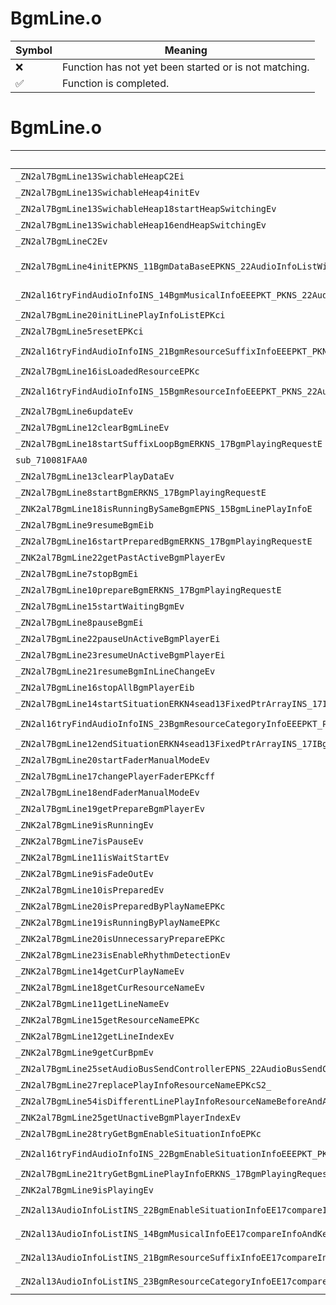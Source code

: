 # BgmLine.o
| Symbol | Meaning 
| ------------- | ------------- 
| :x: | Function has not yet been started or is not matching. 
| :white_check_mark: | Function is completed. 


# BgmLine.o
| Symbol (Mangled) | Symbol (Demangled) | Decompiled? |
| ------------- |  ------------- | ------------- |
| `_ZN2al7BgmLine13SwichableHeapC2Ei` | `al::BgmLine::SwichableHeap::SwichableHeap(int)` | :white_check_mark: |
| `_ZN2al7BgmLine13SwichableHeap4initEv` | `al::BgmLine::SwichableHeap::init(void)` | :white_check_mark: |
| `_ZN2al7BgmLine13SwichableHeap18startHeapSwitchingEv` | `al::BgmLine::SwichableHeap::startHeapSwitching(void)` | :white_check_mark: |
| `_ZN2al7BgmLine13SwichableHeap16endHeapSwitchingEv` | `al::BgmLine::SwichableHeap::endHeapSwitching(void)` | :white_check_mark: |
| `_ZN2al7BgmLineC2Ev` | `al::BgmLine::BgmLine(void)` | :white_check_mark: |
| `_ZN2al7BgmLine4initEPKNS_11BgmDataBaseEPKNS_22AudioInfoListWithPartsINS_14BgmMusicalInfoEEEPNS_15SeadAudioPlayerEPKNS_11BgmLineInfoEPKciPNS_20BgmPlayPointRecorderEPN4sead8PtrArrayINS_16BgmParamsChangerEEE` | `al::BgmLine::init(al::BgmDataBase const*,al::AudioInfoListWithParts<al::BgmMusicalInfo> const*,al::SeadAudioPlayer *,al::BgmLineInfo const*,char const*,int,al::BgmPlayPointRecorder *,sead::PtrArray<al::BgmParamsChanger> *)` | :white_check_mark: |
| `_ZN2al16tryFindAudioInfoINS_14BgmMusicalInfoEEEPKT_PKNS_22AudioInfoListWithPartsIS2_EEPKc` | `al::BgmMusicalInfo const* al::tryFindAudioInfo<al::BgmMusicalInfo>(al::AudioInfoListWithParts<al::BgmMusicalInfo> const*,char const*)` | :white_check_mark: |
| `_ZN2al7BgmLine20initLinePlayInfoListEPKci` | `al::BgmLine::initLinePlayInfoList(char const*,int)` | :white_check_mark: |
| `_ZN2al7BgmLine5resetEPKci` | `al::BgmLine::reset(char const*,int)` | :white_check_mark: |
| `_ZN2al16tryFindAudioInfoINS_21BgmResourceSuffixInfoEEEPKT_PKNS_22AudioInfoListWithPartsIS2_EEPKc` | `al::BgmResourceSuffixInfo const* al::tryFindAudioInfo<al::BgmResourceSuffixInfo>(al::AudioInfoListWithParts<al::BgmResourceSuffixInfo> const*,char const*)` | :white_check_mark: |
| `_ZN2al7BgmLine16isLoadedResourceEPKc` | `al::BgmLine::isLoadedResource(char const*)` | :white_check_mark: |
| `_ZN2al16tryFindAudioInfoINS_15BgmResourceInfoEEEPKT_PKNS_22AudioInfoListWithPartsIS2_EEPKc` | `al::BgmResourceInfo const* al::tryFindAudioInfo<al::BgmResourceInfo>(al::AudioInfoListWithParts<al::BgmResourceInfo> const*,char const*)` | :white_check_mark: |
| `_ZN2al7BgmLine6updateEv` | `al::BgmLine::update(void)` | :white_check_mark: |
| `_ZN2al7BgmLine12clearBgmLineEv` | `al::BgmLine::clearBgmLine(void)` | :white_check_mark: |
| `_ZN2al7BgmLine18startSuffixLoopBgmERKNS_17BgmPlayingRequestE` | `al::BgmLine::startSuffixLoopBgm(al::BgmPlayingRequest const&)` | :white_check_mark: |
| `sub_710081FAA0` | `` | :white_check_mark: |
| `_ZN2al7BgmLine13clearPlayDataEv` | `al::BgmLine::clearPlayData(void)` | :white_check_mark: |
| `_ZN2al7BgmLine8startBgmERKNS_17BgmPlayingRequestE` | `al::BgmLine::startBgm(al::BgmPlayingRequest const&)` | :white_check_mark: |
| `_ZNK2al7BgmLine18isRunningBySameBgmEPNS_15BgmLinePlayInfoE` | `al::BgmLine::isRunningBySameBgm(al::BgmLinePlayInfo *)const` | :white_check_mark: |
| `_ZN2al7BgmLine9resumeBgmEib` | `al::BgmLine::resumeBgm(int,bool)` | :white_check_mark: |
| `_ZN2al7BgmLine16startPreparedBgmERKNS_17BgmPlayingRequestE` | `al::BgmLine::startPreparedBgm(al::BgmPlayingRequest const&)` | :white_check_mark: |
| `_ZNK2al7BgmLine22getPastActiveBgmPlayerEv` | `al::BgmLine::getPastActiveBgmPlayer(void)const` | :white_check_mark: |
| `_ZN2al7BgmLine7stopBgmEi` | `al::BgmLine::stopBgm(int)` | :white_check_mark: |
| `_ZN2al7BgmLine10prepareBgmERKNS_17BgmPlayingRequestE` | `al::BgmLine::prepareBgm(al::BgmPlayingRequest const&)` | :white_check_mark: |
| `_ZN2al7BgmLine15startWaitingBgmEv` | `al::BgmLine::startWaitingBgm(void)` | :white_check_mark: |
| `_ZN2al7BgmLine8pauseBgmEi` | `al::BgmLine::pauseBgm(int)` | :white_check_mark: |
| `_ZN2al7BgmLine22pauseUnActiveBgmPlayerEi` | `al::BgmLine::pauseUnActiveBgmPlayer(int)` | :white_check_mark: |
| `_ZN2al7BgmLine23resumeUnActiveBgmPlayerEi` | `al::BgmLine::resumeUnActiveBgmPlayer(int)` | :white_check_mark: |
| `_ZN2al7BgmLine21resumeBgmInLineChangeEv` | `al::BgmLine::resumeBgmInLineChange(void)` | :white_check_mark: |
| `_ZN2al7BgmLine16stopAllBgmPlayerEib` | `al::BgmLine::stopAllBgmPlayer(int,bool)` | :white_check_mark: |
| `_ZN2al7BgmLine14startSituationERKN4sead13FixedPtrArrayINS_17IBgmParamsChangerELi5EEE` | `al::BgmLine::startSituation(sead::FixedPtrArray<al::IBgmParamsChanger,5> const&)` | :white_check_mark: |
| `_ZN2al16tryFindAudioInfoINS_23BgmResourceCategoryInfoEEEPKT_PKNS_22AudioInfoListWithPartsIS2_EEPKc` | `al::BgmResourceCategoryInfo const* al::tryFindAudioInfo<al::BgmResourceCategoryInfo>(al::AudioInfoListWithParts<al::BgmResourceCategoryInfo> const*,char const*)` | :white_check_mark: |
| `_ZN2al7BgmLine12endSituationERKN4sead13FixedPtrArrayINS_17IBgmParamsChangerELi5EEE` | `al::BgmLine::endSituation(sead::FixedPtrArray<al::IBgmParamsChanger,5> const&)` | :white_check_mark: |
| `_ZN2al7BgmLine20startFaderManualModeEv` | `al::BgmLine::startFaderManualMode(void)` | :white_check_mark: |
| `_ZN2al7BgmLine17changePlayerFaderEPKcff` | `al::BgmLine::changePlayerFader(char const*,float,float)` | :white_check_mark: |
| `_ZN2al7BgmLine18endFaderManualModeEv` | `al::BgmLine::endFaderManualMode(void)` | :white_check_mark: |
| `_ZN2al7BgmLine19getPrepareBgmPlayerEv` | `al::BgmLine::getPrepareBgmPlayer(void)` | :white_check_mark: |
| `_ZNK2al7BgmLine9isRunningEv` | `al::BgmLine::isRunning(void)const` | :white_check_mark: |
| `_ZNK2al7BgmLine7isPauseEv` | `al::BgmLine::isPause(void)const` | :white_check_mark: |
| `_ZNK2al7BgmLine11isWaitStartEv` | `al::BgmLine::isWaitStart(void)const` | :white_check_mark: |
| `_ZNK2al7BgmLine9isFadeOutEv` | `al::BgmLine::isFadeOut(void)const` | :white_check_mark: |
| `_ZNK2al7BgmLine10isPreparedEv` | `al::BgmLine::isPrepared(void)const` | :white_check_mark: |
| `_ZNK2al7BgmLine20isPreparedByPlayNameEPKc` | `al::BgmLine::isPreparedByPlayName(char const*)const` | :white_check_mark: |
| `_ZNK2al7BgmLine19isRunningByPlayNameEPKc` | `al::BgmLine::isRunningByPlayName(char const*)const` | :white_check_mark: |
| `_ZNK2al7BgmLine20isUnnecessaryPrepareEPKc` | `al::BgmLine::isUnnecessaryPrepare(char const*)const` | :white_check_mark: |
| `_ZNK2al7BgmLine23isEnableRhythmDetectionEv` | `al::BgmLine::isEnableRhythmDetection(void)const` | :white_check_mark: |
| `_ZNK2al7BgmLine14getCurPlayNameEv` | `al::BgmLine::getCurPlayName(void)const` | :white_check_mark: |
| `_ZNK2al7BgmLine18getCurResourceNameEv` | `al::BgmLine::getCurResourceName(void)const` | :white_check_mark: |
| `_ZNK2al7BgmLine11getLineNameEv` | `al::BgmLine::getLineName(void)const` | :white_check_mark: |
| `_ZNK2al7BgmLine15getResourceNameEPKc` | `al::BgmLine::getResourceName(char const*)const` | :white_check_mark: |
| `_ZNK2al7BgmLine12getLineIndexEv` | `al::BgmLine::getLineIndex(void)const` | :white_check_mark: |
| `_ZNK2al7BgmLine9getCurBpmEv` | `al::BgmLine::getCurBpm(void)const` | :white_check_mark: |
| `_ZN2al7BgmLine25setAudioBusSendControllerEPNS_22AudioBusSendControllerE` | `al::BgmLine::setAudioBusSendController(al::AudioBusSendController *)` | :white_check_mark: |
| `_ZN2al7BgmLine27replacePlayInfoResourceNameEPKcS2_` | `al::BgmLine::replacePlayInfoResourceName(char const*,char const*)` | :white_check_mark: |
| `_ZN2al7BgmLine54isDifferentLinePlayInfoResourceNameBeforeAndAfterResetEv` | `al::BgmLine::isDifferentLinePlayInfoResourceNameBeforeAndAfterReset(void)` | :white_check_mark: |
| `_ZNK2al7BgmLine25getUnactiveBgmPlayerIndexEv` | `al::BgmLine::getUnactiveBgmPlayerIndex(void)const` | :white_check_mark: |
| `_ZN2al7BgmLine28tryGetBgmEnableSituationInfoEPKc` | `al::BgmLine::tryGetBgmEnableSituationInfo(char const*)` | :white_check_mark: |
| `_ZN2al16tryFindAudioInfoINS_22BgmEnableSituationInfoEEEPKT_PKNS_22AudioInfoListWithPartsIS2_EEPKc` | `al::BgmEnableSituationInfo const* al::tryFindAudioInfo<al::BgmEnableSituationInfo>(al::AudioInfoListWithParts<al::BgmEnableSituationInfo> const*,char const*)` | :white_check_mark: |
| `_ZN2al7BgmLine21tryGetBgmLinePlayInfoERKNS_17BgmPlayingRequestE` | `al::BgmLine::tryGetBgmLinePlayInfo(al::BgmPlayingRequest const&)` | :white_check_mark: |
| `_ZNK2al7BgmLine9isPlayingEv` | `al::BgmLine::isPlaying(void)const` | :white_check_mark: |
| `_ZN2al13AudioInfoListINS_22BgmEnableSituationInfoEE17compareInfoAndKeyEPKS1_PKc` | `al::AudioInfoList<al::BgmEnableSituationInfo>::compareInfoAndKey(al::BgmEnableSituationInfo const*,char const*)` | :white_check_mark: |
| `_ZN2al13AudioInfoListINS_14BgmMusicalInfoEE17compareInfoAndKeyEPKS1_PKc` | `al::AudioInfoList<al::BgmMusicalInfo>::compareInfoAndKey(al::BgmMusicalInfo const*,char const*)` | :white_check_mark: |
| `_ZN2al13AudioInfoListINS_21BgmResourceSuffixInfoEE17compareInfoAndKeyEPKS1_PKc` | `al::AudioInfoList<al::BgmResourceSuffixInfo>::compareInfoAndKey(al::BgmResourceSuffixInfo const*,char const*)` | :white_check_mark: |
| `_ZN2al13AudioInfoListINS_23BgmResourceCategoryInfoEE17compareInfoAndKeyEPKS1_PKc` | `al::AudioInfoList<al::BgmResourceCategoryInfo>::compareInfoAndKey(al::BgmResourceCategoryInfo const*,char const*)` | :white_check_mark: |
